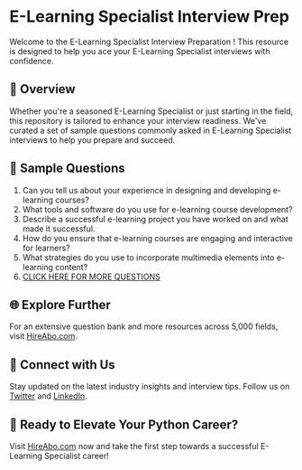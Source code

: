 # E-Learning Specialist Interview Prep

Welcome to the E-Learning Specialist Interview Preparation ! This resource is designed to help you ace your E-Learning Specialist interviews with confidence.

## 🚀 Overview

Whether you're a seasoned E-Learning Specialist or just starting in the field, this repository is tailored to enhance your interview readiness. We've curated a set of sample questions commonly asked in E-Learning Specialist interviews to help you prepare and succeed.

## 📝 Sample Questions

1. Can you tell us about your experience in designing and developing e-learning courses?
2. What tools and software do you use for e-learning course development?
3. Describe a successful e-learning project you have worked on and what made it successful.
4. How do you ensure that e-learning courses are engaging and interactive for learners?
5. What strategies do you use to incorporate multimedia elements into e-learning content?
6. [CLICK HERE FOR MORE QUESTIONS](https://hireabo.com/job/4_4_11/ELearning%20Specialist)

## 🌐 Explore Further

For an extensive question bank and more resources across 5,000 fields, visit [HireAbo.com](https://www.hireabo.com).

## 📱 Connect with Us

Stay updated on the latest industry insights and interview tips. Follow us on [Twitter](https://twitter.com/hireabo) and [LinkedIn](https://www.linkedin.com/in/hire-abo-3609972a8/).

## 🚀 Ready to Elevate Your Python Career?

Visit [HireAbo.com](https://www.hireabo.com) now and take the first step towards a successful E-Learning Specialist career!